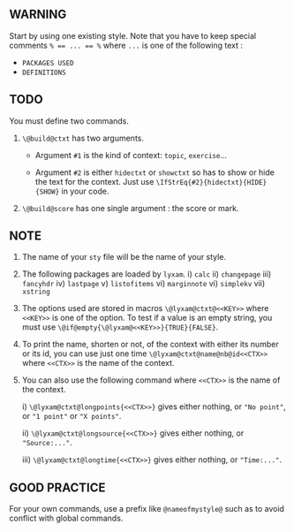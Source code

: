 WARNING
-------

Start by using one existing style. Note that you have to keep special comments ``% == ... == %`` where ``...`` is one of the following text :
  * ``PACKAGES USED``
  * ``DEFINITIONS``


TODO
----

You must define two commands.

  1) ``\@build@ctxt`` has two arguments.

      *  Argument ``#1`` is the kind of context: ``topic``, ``exercise``...

      *  Argument ``#2`` is either ``hidectxt`` or ``showctxt`` so has to show or hide the text for the context. Just use ``\IfStrEq{#2}{hidectxt}{HIDE}{SHOW}`` in your code.

  2) ``\@build@score`` has one single argument : the score or mark.


NOTE
----

  1) The name of your ``sty`` file will be the name of your style.

  2) The following packages are loaded by ``lyxam``.
     i) ``calc``
     ii) ``changepage``
     iii) ``fancyhdr``
     iv) ``lastpage``
     v) ``listofitems``
     vi) ``marginnote``
     vi) ``simplekv``
     vii) ``xstring``

  3) The options used are stored in macros ``\@lyxam@ctxt@<<KEY>>`` where ``<<KEY>>`` is one of the option. To test if a value is an empty string, you must use ``\@if@empty{\@lyxam@<<KEY>>}{TRUE}{FALSE}``.

  4) To print the name, shorten or not, of the context with either its number or its id, you can use just one time ``\@lyxam@ctxt@name@nb@id<<CTX>>`` where ``<<CTX>>`` is the name of the context.

  5) You can also use the following command where ``<<CTX>>`` is the name of the context.

     i) ``\@lyxam@ctxt@longpoints{<<CTX>>}`` gives either nothing, or ``"No point"``, or ``"1 point"`` or ``"X points"``.

     ii) ``\@lyxam@ctxt@longsource{<<CTX>>}`` gives either nothing, or ``"Source:..."``.

     iii) ``\@lyxam@ctxt@longtime{<<CTX>>}`` gives either nothing, or ```"Time:..."```.


GOOD PRACTICE
-------------

For your own commands, use a prefix like ``@nameofmystyle@`` such as to avoid conflict with global commands.
